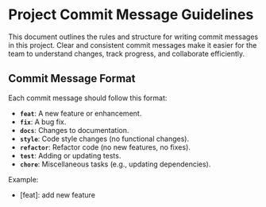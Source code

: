 # Project Commit Message Guidelines

This document outlines the rules and structure for writing commit messages in this project. Clear and consistent commit messages make it easier for the team to understand changes, track progress, and collaborate efficiently.

## Commit Message Format

Each commit message should follow this format:

- **`feat`**: A new feature or enhancement.
- **`fix`**: A bug fix.
- **`docs`**: Changes to documentation.
- **`style`**: Code style changes (no functional changes).
- **`refactor`**: Refactor code (no new features, no fixes).
- **`test`**: Adding or updating tests.
- **`chore`**: Miscellaneous tasks (e.g., updating dependencies).

Example:

- [feat]: add new feature
